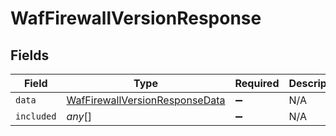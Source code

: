 # WafFirewallVersionResponse


## Fields

| Field                                                                                   | Type                                                                                    | Required                                                                                | Description                                                                             |
| --------------------------------------------------------------------------------------- | --------------------------------------------------------------------------------------- | --------------------------------------------------------------------------------------- | --------------------------------------------------------------------------------------- |
| `data`                                                                                  | [WafFirewallVersionResponseData](../../models/shared/waffirewallversionresponsedata.md) | :heavy_minus_sign:                                                                      | N/A                                                                                     |
| `included`                                                                              | *any*[]                                                                                 | :heavy_minus_sign:                                                                      | N/A                                                                                     |